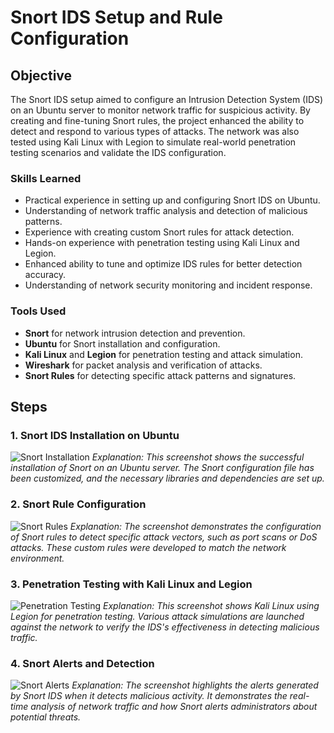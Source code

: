 # Snort IDS Setup and Rule Configuration

## Objective
The Snort IDS setup aimed to configure an Intrusion Detection System (IDS) on an Ubuntu server to monitor network traffic for suspicious activity. By creating and fine-tuning Snort rules, the project enhanced the ability to detect and respond to various types of attacks. The network was also tested using Kali Linux with Legion to simulate real-world penetration testing scenarios and validate the IDS configuration.

### Skills Learned
- Practical experience in setting up and configuring Snort IDS on Ubuntu.
- Understanding of network traffic analysis and detection of malicious patterns.
- Experience with creating custom Snort rules for attack detection.
- Hands-on experience with penetration testing using Kali Linux and Legion.
- Enhanced ability to tune and optimize IDS rules for better detection accuracy.
- Understanding of network security monitoring and incident response.

### Tools Used
- **Snort** for network intrusion detection and prevention.
- **Ubuntu** for Snort installation and configuration.
- **Kali Linux** and **Legion** for penetration testing and attack simulation.
- **Wireshark** for packet analysis and verification of attacks.
- **Snort Rules** for detecting specific attack patterns and signatures.

## Steps

### 1. **Snort IDS Installation on Ubuntu**
![Snort Installation](![image](https://github.com/user-attachments/assets/b5c4f0c1-0a45-476b-bcdd-32a9046aa6c2))
*Explanation: This screenshot shows the successful installation of Snort on an Ubuntu server. The Snort configuration file has been customized, and the necessary libraries and dependencies are set up.*

### 2. **Snort Rule Configuration**
![Snort Rules](imgsrc)
*Explanation: The screenshot demonstrates the configuration of Snort rules to detect specific attack vectors, such as port scans or DoS attacks. These custom rules were developed to match the network environment.*

### 3. **Penetration Testing with Kali Linux and Legion**
![Penetration Testing](imgsrc)
*Explanation: This screenshot shows Kali Linux using Legion for penetration testing. Various attack simulations are launched against the network to verify the IDS's effectiveness in detecting malicious traffic.*

### 4. **Snort Alerts and Detection**
![Snort Alerts](imgsrc)
*Explanation: The screenshot highlights the alerts generated by Snort IDS when it detects malicious activity. It demonstrates the real-time analysis of network traffic and how Snort alerts administrators about potential threats.*

